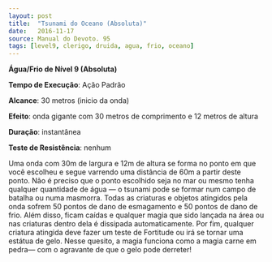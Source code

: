 ```yaml
---
layout: post
title:  "Tsunami do Oceano (Absoluta)"
date:   2016-11-17
source: Manual do Devoto. 95
tags: [level9, clerigo, druida, agua, frio, oceano]
---
```


**Água/Frio de Nível 9 (Absoluta)**

**Tempo de Execução**: Ação Padrão

**Alcance**: 30 metros (inicio da onda)

**Efeito**: onda gigante com 30 metros de comprimento e 12 metros de altura

**Duração**: instantânea

**Teste de Resistência**: nenhum

Uma onda com 30m de largura e 12m de altura se forma no ponto em que você escolheu e segue varrendo uma distância de 60m a partir deste ponto. 
Não é preciso que o ponto escolhido seja no mar ou mesmo tenha qualquer quantidade de água — o tsunami pode se formar num campo de batalha ou numa 
masmorra. Todas as criaturas e objetos atingidos pela onda sofrem 50 pontos de dano de esmagamento e 50 pontos de dano de frio. Além disso, ficam caídas e 
qualquer magia que sido lançada na área ou nas criaturas dentro dela é dissipada automaticamente. 
Por fim,  qualquer criatura atingida deve fazer um teste de Fortitude ou irá se tornar uma estátua de gelo. Nesse quesito, a magia funciona como a magia carne em pedra— com o agravante de que o gelo pode derreter!